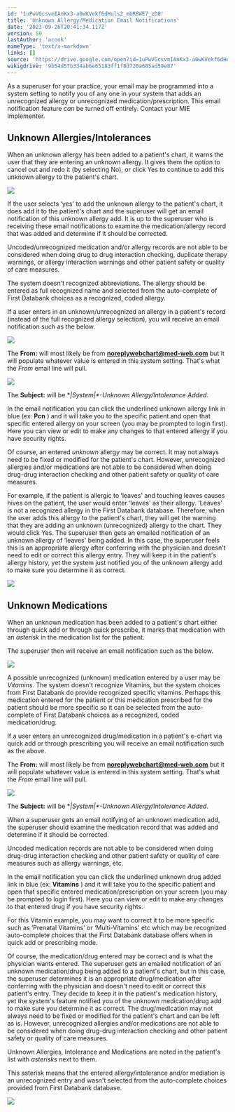```yaml
---
id: '1uPwVGcsvmIAnKx3-a0wKVekf6dHuls2_mbR8WE7_zD8'
title: 'Unknown Allergy/Medication Email Notifications'
date: '2023-09-26T20:41:34.117Z'
version: 59
lastAuthor: 'acook'
mimeType: 'text/x-markdown'
links: []
source: 'https://drive.google.com/open?id=1uPwVGcsvmIAnKx3-a0wKVekf6dHuls2_mbR8WE7_zD8'
wikigdrive: '9b54d57b334ab6e65183ff1f8d720a685ad59e87'
---
```

As a superuser for your practice, your email may be programmed into a system setting to notify you of any one in your system that adds an unrecognized allergy or unrecognized medication/prescription. This email notification feature *can* be turned off entirely. Contact your MIE Implementer.

## Unknown Allergies/Intolerances

When an unknown allergy has been added to a patient's chart, it warns the user that they are entering an unknown allergy. It gives them the option to cancel out and redo it (by selecting No), or click Yes to continue to add this unknown allergy to the patient's chart.

![](../unknown-allergy-medication-email-notifications.assets/8258d4dd56747eb10ef71480593b2084.png)

If the user selects ‘yes' to add the unknown allergy to the patient's chart, it does add it to the patient's chart and the superuser will get an email notification of this unknown allergy add. It is up to the superuser who is receiving these email notifications to examine the medication/allergy record that was added and determine if it should be corrected.

Uncoded/unrecognized medication and/or allergy records are not able to be considered when doing drug to drug interaction checking, duplicate therapy warnings, or allergy interaction warnings and other patient safety or quality of care measures.

The system doesn't recognized abbreviations. The allergy should be entered as full recognized name and selected from the auto-complete of First Databank choices as a recognized, coded allergy.

If a user enters in an unknown/unrecognized an allergy in a patient's record (instead of the full recognized allergy selection), you will receive an email notification such as the below.

![](../unknown-allergy-medication-email-notifications.assets/fd81f53ef3b51f610f21dbf6d29e8d9c.png)

The **From:** will most likely be from **noreplywebchart@med-web.com** but it will populate whatever value is entered in this system setting. That's what the *From* email line will pull.

![](../unknown-allergy-medication-email-notifications.assets/36d67e39bbb998ace47034f9cbd1de56.png)

The **Subject:** will be **|System|*-*Unknown Allergy/Intolerance Added**.

In the email notification you can click the underlined unknown allergy link in blue (ex: **Pcn** ) and it will take you to the specific patient and open that specific entered allergy on your screen (you may be prompted to login first). Here you can view or edit to make any changes to that entered allergy if you have security rights.

Of course, an entered *unknown* allergy may be correct. It may not always need to be fixed or modified for the patient's chart. However, unrecognized allergies and/or medications are not able to be considered when doing drug-drug interaction checking and other patient safety or quality of care measures.

For example, if the patient is allergic to ‘leaves' and touching leaves causes hives on the patient, the user would enter ‘leaves' as their allergy. ‘Leaves' is not a recognized allergy in the First Databank database. Therefore, when the user adds this allergy to the patient's chart, they will get the warning that they are adding an unknown (unrecognized) allergy to the chart. They would click Yes. The superuser then gets an emailed notification of an unknown allergy of ‘leaves' being added. In this case, the superuser feels this is an appropriate allergy after conferring with the physician and doesn't need to edit or correct this allergy entry. They will keep it in the patient's allergy history, yet the system just notified you of the unknown allergy add to make sure you determine it as correct.

![](../unknown-allergy-medication-email-notifications.assets/778b576a836e08876898e70edcb88876.png)

## Unknown Medications

When an unknown medication has been added to a patient's chart either through quick add or through quick prescribe, it marks that medication with an *asterisk* in the medication list for the patient.

The superuser then will receive an email notification such as the below.

![](../unknown-allergy-medication-email-notifications.assets/18a543d0fceae06fa2a3471524aeed24.png)

A possible unrecognized (unknown) medication entered by a user may be *Vitamins*. The system doesn't recognize Vitamins, but the system choices from First Databank do provide recognized specific vitamins. Perhaps this medication entered for the patient or this medication prescribed for the patient should be more specific so it can be selected from the auto-complete of First Databank choices as a recognized, coded medication/drug.

If a user enters an unrecognized drug/medication in a patient's e-chart via quick add or through prescribing you will receive an email notification such as the above.

The **From:** will most likely be from **noreplywebchart@med-web.com** but it will populate whatever value is entered in this system setting. That's what the *From* email line will pull.

![](../unknown-allergy-medication-email-notifications.assets/36d67e39bbb998ace47034f9cbd1de56.png)

The **Subject:** will be **|System|*-*Unknown Allergy/Intolerance Added**.

When a superuser gets an email notifying of an unknown medication add, the superuser should examine the medication record that was added and determine if it should be corrected.

Uncoded medication records are not able to be considered when doing drug-drug interaction checking and other patient safety or quality of care measures such as allergy warnings, etc.

In the email notification you can click the underlined unknown drug added link in blue (ex: **Vitamins** ) and it will take you to the specific patient and open that specific entered medication/prescription on your screen (you may be prompted to login first). Here you can view or edit to make any changes to that entered drug if you have security rights.

For this Vitamin example, you may want to correct it to be more specific such as ‘Prenatal Vitamins' or ‘Multi-Vitamins' etc which may be recognized auto-complete choices that the First Databank database offers when in quick add or prescribing mode.

Of course, the medication/drug entered may be correct and is what the physician wants entered. The superuser gets an emailed notification of an unknown medication/drug being added to a patient's chart, but in this case, the superuser determines it is an appropriate drug/medication after conferring with the physician and doesn't need to edit or correct this patient's entry. They decide to keep it in the patient's medication history, yet the system's feature notified you of the unknown medication/drug add to make sure you determine it as correct. The drug/medication may not always need to be fixed or modified for the patient's chart and can be left as is. However, unrecognized allergies and/or medications are not able to be considered when doing drug-drug interaction checking and other patient safety or quality of care measures.

Unknown Allergies, Intolerance and Medications are noted in the patient's list with *asterisks* next to them.

This asterisk means that the entered allergy/intolerance and/or mediation is an unrecognized entry and wasn't selected from the auto-complete choices provided from First Databank database.

![](../unknown-allergy-medication-email-notifications.assets/368826c672e37683d20e40e12855a748.png)
